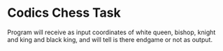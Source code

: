 # Codics Chess Task
Program will receive as input coordinates of white queen, bishop, knight and king and black king, and will tell is there endgame or not as output.
